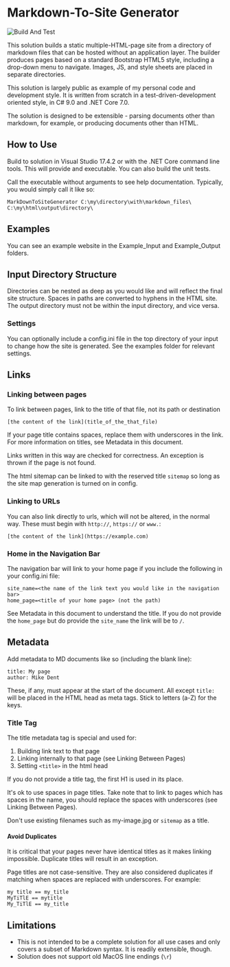# Markdown-To-Site Generator

![Build And Test](https://github.com/LeeReid1/MarkdownToSiteGenerator/actions/workflows/dotnet.yml/badge.svg)

This solution builds a static multiple-HTML-page site from a directory of markdown files that can be hosted without an application layer. The builder produces pages based on a standard Bootstrap HTML5 style, including a drop-down menu to navigate. Images, JS, and style sheets are placed in separate directories.

This solution is largely public as example of my personal code and development style. It is written from scratch in a test-driven-development oriented style, in C# 9.0 and .NET Core 7.0. 

The solution is designed to be extensible - parsing documents other than markdown, for example, or producing documents other than HTML. 

## How to Use

Build to solution in Visual Studio 17.4.2 or with the .NET Core command line tools. This will provide and executable. You can also build the unit tests.

Call the executable without arguments to see help documentation. Typically, you would simply call it like so:

```
MarkDownToSiteGenerator C:\my\directory\with\markdown_files\ C:\my\html\output\directory\
```

## Examples

You can see an example website in the Example_Input and Example_Output folders.

## Input Directory Structure

Directories can be nested as deep as you would like and will reflect the final site structure. Spaces in paths are converted to hyphens in the HTML site. The output directory must not be within the input directory, and vice versa.

### Settings

You can optionally include a config.ini file in the top directory of your input to change how the site is generated. See the examples folder for relevant settings.

## Links


### Linking between pages

To link between pages, link to the title of that file, not its path or destination
```
[the content of the link](title_of_the_that_file)
```

If your page title contains spaces, replace them with underscores in the link. For more information on titles, see Metadata in this document.

Links written in this way are checked for correctness. An exception is thrown if the page is not found.

The html sitemap can be linked to with the reserved title `sitemap` so long as the site map generation is turned on in config.

### Linking to URLs

You can also link directly to urls, which will not be altered, in the normal way. These must begin with `http://`, `https://` or `www.`:

```
[the content of the link](https://example.com)
```


### Home in the Navigation Bar

The navigation bar will link to your home page if you include the following in your config.ini file:

```
site_name=<the name of the link text you would like in the navigation bar>
home_page=<title of your home page> (not the path)
```

See Metadata in this document to understand the title. If you do not provide the `home_page` but do provide the `site_name` the link will be to `/`.


## Metadata

Add metadata to MD documents like so (including the blank line):
```
title: My page
author: Mike Dent

```

These, if any, must appear at the start of the document. All except `title:` will be placed in the HTML head as meta tags. Stick to letters (a-Z) for the keys.

### Title Tag

The title metadata tag is special and used for:

1. Building link text to that page
1. Linking internally to that page (see Linking Between Pages)
1. Setting `<title>` in the html head

If you do not provide a title tag, the first H1 is used in its place.

It's ok to use spaces in page titles. Take note that to link to pages which has spaces in the name, you should replace the spaces with underscores (see Linking Between Pages).

Don't use existing filenames such as my-image.jpg or `sitemap` as a title.

#### Avoid Duplicates
It is critical that your pages never have identical titles as it makes linking impossible. Duplicate titles will result in an exception.

Page titles are not case-sensitive. They are also considered duplicates if matching when spaces are replaced with underscores. For example:

```
my title == my_title
MyTiTlE == mytitle
My_TiTlE == my_title
```

## Limitations

* This is not intended to be a complete solution for all use cases and only covers a subset of Markdown syntax. It is readily extensible, though.
* Solution does not support old MacOS line endings (`\r`)